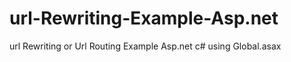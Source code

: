 # url-Rewriting-Example-Asp.net
url Rewriting or Url Routing  Example Asp.net c# using Global.asax 
